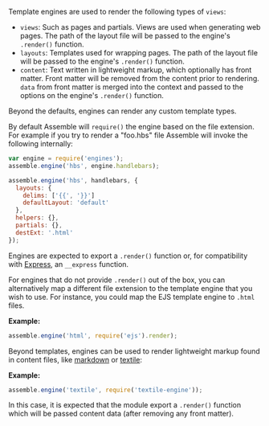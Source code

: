 Template engines are used to render the following types of `views`:

  - `views`: Such as pages and partials. Views are used when generating web pages. The path of the layout file will be passed to the engine's `.render()` function.
  - `layouts`: Templates used for wrapping pages. The path of the layout file will be passed to the engine's `.render()` function.
  - `content`: Text written in lightweight markup, which optionally has front matter.  Front matter will be removed from the content prior to rendering. `data` from front matter is merged into the context and passed to the options on the engine's `.render()` function.

Beyond the defaults, engines can render any custom template types.

By default Assemble will `require()` the engine based on the file extension. For example if you try to render a "foo.hbs" file Assemble will invoke the following internally:

```js
var engine = require('engines');
assemble.engine('hbs', engine.handlebars);
```

```js
assemble.engine('hbs', handlebars, {
  layouts: {
    delims: ['{{', '}}']
    defaultLayout: 'default'
  },
  helpers: {},
  partials: {},
  destExt: '.html'
});
```

Engines are expected to export a `.render()` function or, for compatibility with [Express](http://expressjs.com/), an `__express` function.

For engines that do not provide `.render()` out of the box, you can alternatively map a different file extension to the template engine that you wish to use. For instance, you could map the EJS template engine to `.html` files.

**Example:**

```js
assemble.engine('html', require('ejs').render);
```

Beyond templates, engines can be used to render lightweight markup found in content files, like [markdown](https://help.github.com/articles/markdown-basics) or [textile](http://redcloth.org/textile):

**Example:**

```js
assemble.engine('textile', require('textile-engine'));
```

In this case, it is expected that the module export a `.render()` function which will be passed content data (after removing any front matter).
